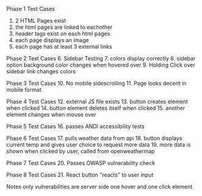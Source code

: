 Phase 1 Test Cases
1. 2 HTML Pages exist
2. the html pages are linked to eachother
3. header tags exist on each html pages
4. each page displays an image
5. each page has at least 3 external links

Phase 2 Test Cases
6. Sidebar Testing
7. colors display correctly
8. sidebar option background color changes when hovered over
9. Holding Click over sidebar link changes colors

Phase 3 Test Cases
10. No mobile sidescrolling
11. Page looks decent in mobile format

Phase 4 Test Cases
12. external JS file exists
13. button creates element when clicked
14. button element deletes itself when clicked
15. another element changes when mouse over

Phase 5 Test Cases
16. passes ANDI accessibility tests

Phase 6 Test Cases 
17. pulls weather data from api
18. button displays current temp and gives user choice to request more data
19. more data is shown when clicked by user, called from openweathermap

Phase 7 Test Cases
20. Passes OWASP vulnerability check

Phase 8 Test Cases
21. React button "reacts" to user input

Notes
only vulnerabilities are server side
one hover and one click element
